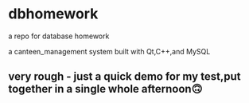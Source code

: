# dbhomework
a repo for database homework

a canteen_management system built with Qt,C++,and MySQL

## very rough - just a quick demo for my test,put together in a single whole afternoon🙃

